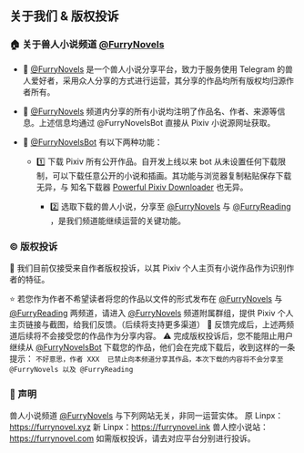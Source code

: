 ## 关于我们 & 版权投诉

### 🏠 关于兽人小说频道 [@FurryNovels](https://t.me/FurryNovels)
- 📢 [@FurryNovels](https://t.me/FurryNovels) 是一个兽人小说分享平台，致力于服务使用 Telegram 的兽人爱好者，采用众人分享的方式进行运营，其分享的作品均所有版权均归源作者所有。

- 📑 [@FurryNovels](https://t.me/FurryNovels) 频道内分享的所有小说均注明了作品名、作者、来源等信息。上述信息均通过 @FurryNovelsBot 直接从 Pixiv 小说源网址获取。

- 🤖 [@FurryNovelsBot](https://t.me/FurryNovelsBot) 有以下两种功能：
  - 1️⃣ 下载 Pixiv 所有公开作品。自开发上线以来 bot 从未设置任何下载限制，可以下载任意公开的小说和插画。其功能与浏览器复制粘贴保存下载无异，与 知名下载器 [Powerful Pixiv Downloader](https://pixiv.download/) 也无异。

	- 2️⃣ 选取下载的兽人小说，分享至 [@FurryNovels](https://t.me/FurryNovels) 与 [@FurryReading](https://t.me/FurryReading) ，是我们频道能继续运营的关键功能。
	

### ©️ 版权投诉

🔶 我们目前仅接受来自作者版权投诉，以其 Pixiv 个人主页有小说作品作为识别作者的特征。

⭐️ 若您作为作者不希望读者将您的作品以文件的形式发布在 [@FurryNovels](https://t.me/FurryNovels) 与 [@FurryReading](https://t.me/FurryReading) 两频道，请进入 [@FurryNovels](https://t.me/FurryNovels) 频道附属群组，提供 Pixiv 个人主页链接与截图，给我们反馈。（后续将支持更多渠道）
🛑 反馈完成后，上述两频道后续将不会接受您的作品作为分享内容。
⚠️ 完成版权投诉后，您不能阻止用户继续从 [@FurryNovelsBot](https://t.me/FurryNovelsBot) 下载您的作品，他们会在完成下载后，收到这样的一条提示：
`
不好意思，作者 XXX  已禁止向本频道分享其作品，本次下载的内容将不会分享至 @FurryNovels 以及 @FurryReading
`



### 📣 声明
兽人小说频道 [@FurryNovels](https://t.me/FurryNovels) 与下列网站无关，非同一运营实体。
原 Linpx：https://furrynovel.xyz
新 Linpx：https://furrynovel.ink
兽人控小说站：https://furrynovel.com
如需版权投诉，请去对应平台分别进行投诉。